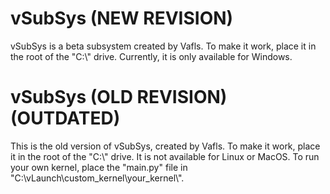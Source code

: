 # vSubSys (NEW REVISION)

vSubSys is a beta subsystem created by Vafls. To make it work, place it in the root of the "C:\\" drive. Currently, it is only available for Windows.

# vSubSys (OLD REVISION) (OUTDATED)

This is the old version of vSubSys, created by Vafls. To make it work, place it in the root of the "C:\\" drive. It is not available for Linux or MacOS. To run your own kernel, place the "main.py" file in "C:\\vLaunch\\custom_kernel\\your_kernel\\".


